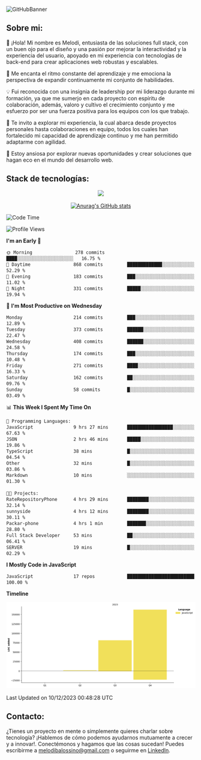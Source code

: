 ![GitHubBanner](https://github.com/MelBalossino/MelBalossino/assets/124601449/c1bfc12f-f708-4d5e-a44c-cbc714e582b2)

## Sobre mi:

🤗 ¡Hola! Mi nombre es Melodi, entusiasta de las soluciones full stack, con un buen ojo para el diseño y una pasión por mejorar la interactividad y la experiencia del usuario, apoyado en mi experiencia con tecnologías de back-end para crear aplicaciones web robustas y escalables.

🚀 Me encanta el ritmo constante del aprendizaje y me emociona la perspectiva de expandir continuamente mi conjunto de habilidades.

💡 Fui reconocida con una insignia de leadership por mi liderazgo durante mi formación, ya que me sumerjo en cada proyecto con espíritu de colaboración, además, valoro y cultivo el crecimiento conjunto y me esfuerzo por ser una fuerza positiva para los equipos con los que trabajo.

💼 Te invito a explorar mi experiencia, la cual abarca desde proyectos personales hasta colaboraciones en equipo, todos los cuales han fortalecido mi capacidad de aprendizaje continuo y me han permitido adaptarme con agilidad.

🤗 Estoy ansiosa por explorar nuevas oportunidades y crear soluciones que hagan eco en el mundo del desarrollo web. 

## Stack de tecnologías:
<p align="center">
  <a href="https://skillicons.dev">
    <img src="https://skillicons.dev/icons?i=js,html,css,react,vite,webpack,redux,nodejs,express,postgres,sequelize,git,github,vscode,figma,materialui,tailwind" />
  </a>
</p>

<div align="center">
  
[![Anurag's GitHub stats](https://github-readme-stats.vercel.app/api?username=melbalossino&count_private=true&show_icons=true&theme=onedark)](https://github.com/anuraghazra/github-readme-stats)
</div>

<!--START_SECTION:waka-->
![Code Time](http://img.shields.io/badge/Code%20Time-13%20hrs%2059%20mins-blue)

![Profile Views](http://img.shields.io/badge/Profile%20Views-237-blue)

**I'm an Early 🐤** 

```text
🌞 Morning                278 commits         ████░░░░░░░░░░░░░░░░░░░░░   16.75 % 
🌆 Daytime                868 commits         █████████████░░░░░░░░░░░░   52.29 % 
🌃 Evening                183 commits         ███░░░░░░░░░░░░░░░░░░░░░░   11.02 % 
🌙 Night                  331 commits         █████░░░░░░░░░░░░░░░░░░░░   19.94 % 
```
📅 **I'm Most Productive on Wednesday** 

```text
Monday                   214 commits         ███░░░░░░░░░░░░░░░░░░░░░░   12.89 % 
Tuesday                  373 commits         ██████░░░░░░░░░░░░░░░░░░░   22.47 % 
Wednesday                408 commits         ██████░░░░░░░░░░░░░░░░░░░   24.58 % 
Thursday                 174 commits         ███░░░░░░░░░░░░░░░░░░░░░░   10.48 % 
Friday                   271 commits         ████░░░░░░░░░░░░░░░░░░░░░   16.33 % 
Saturday                 162 commits         ██░░░░░░░░░░░░░░░░░░░░░░░   09.76 % 
Sunday                   58 commits          █░░░░░░░░░░░░░░░░░░░░░░░░   03.49 % 
```


📊 **This Week I Spent My Time On** 

```text
💬 Programming Languages: 
JavaScript               9 hrs 27 mins       █████████████████░░░░░░░░   67.63 % 
JSON                     2 hrs 46 mins       █████░░░░░░░░░░░░░░░░░░░░   19.86 % 
TypeScript               38 mins             █░░░░░░░░░░░░░░░░░░░░░░░░   04.54 % 
Other                    32 mins             █░░░░░░░░░░░░░░░░░░░░░░░░   03.86 % 
Markdown                 10 mins             ░░░░░░░░░░░░░░░░░░░░░░░░░   01.30 % 

🐱‍💻 Projects: 
RateRepositoryPhone      4 hrs 29 mins       ████████░░░░░░░░░░░░░░░░░   32.14 % 
sunnyside                4 hrs 12 mins       ████████░░░░░░░░░░░░░░░░░   30.11 % 
Packar-phone             4 hrs 1 min         ███████░░░░░░░░░░░░░░░░░░   28.80 % 
Full Stack Developer     53 mins             ██░░░░░░░░░░░░░░░░░░░░░░░   06.41 % 
SERVER                   19 mins             █░░░░░░░░░░░░░░░░░░░░░░░░   02.29 % 
```

**I Mostly Code in JavaScript** 

```text
JavaScript               17 repos            █████████████████████████   100.00 % 
```



**Timeline**

![Lines of Code chart](https://raw.githubusercontent.com/MelBalossino/MelBalossino/main/assets/bar_graph.png)


 Last Updated on 10/12/2023 00:48:28 UTC
<!--END_SECTION:waka-->

## Contacto:
¿Tienes un proyecto en mente o simplemente quieres charlar sobre tecnología? ¡Hablemos de cómo podemos ayudarnos mutuamente a crecer y a innovar!. Conectémonos y hagamos que las cosas sucedan! Puedes escribirme a melodibalossino@gmail.com o seguirme en [LinkedIn](https://www.linkedin.com/in/melody-balossino-26745021b).


<!--
**MelBalossino/MelBalossino** is a ✨ _special_ ✨ repository because its `README.md` (this file) appears on your GitHub profile.



Here are some ideas to get you started:

- 🔭 I’m currently working on ...
- 🌱 I’m currently learning ...
- 👯 I’m looking to collaborate on ...
- 🤔 I’m looking for help with ...
- 💬 Ask me about ...
- 📫 How to reach me: ...
- 😄 Pronouns: ...
- ⚡ Fun fact: ...
-->
